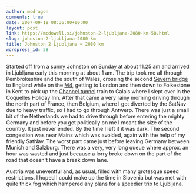 ```yaml
---
author: mcdragon
comments: true
date: 2007-09-18 08:36:00+00:00
layout: post
link: https://mcdowell.si/johnston-2-ljubljana-2080-km-58.html
slug: johnston-2-ljubljana-2080-km
title: Johnston 2 Ljubljana = 2080 km
wordpress_id: 58
---
```


Started off from a sunny Johnston on Sunday at about 11.25 am and arrived in Ljubljana early this morning at about 1 am. The trip took me all through Pembrokeshire and the south of Wales, crossing the second [Severn bridge](https://en.wikipedia.org/wiki/Severn_Bridge) to England while on the [M4](https://en.wikipedia.org/wiki/M4_motorway), getting to London and then down to Folkestone in Kent to pick up the [Channel tunnel](https://en.wikipedia.org/wiki/Channel_Tunnel) train to Calais where I slept over in the Coquelles Holiday Inn. After that came a very rainy morning driving through the north part of France, then Belgium, where I got diverted by the SatNav due to heavy traffic, so I had to go through Antwerp. There was just a small bit of the Netherlands we had to drive through before entering the mighty Germany and before you get politically on me I meant the size of the country. It just never ended. By the time I left it it was dark. The second congestion was near Mainz which was avoided, again with the help of my friendly SatNav. The worst part came just before leaving Germany between Munich and Salzburg. There was a very, very long queue where approx. an hour was wasted and just because a lorry broke down on the part of the road that doesn't have a break down lane.  

Austria was uneventful and, as usual, filled with many grotesque speed restrictions. I hoped I could make up the time in Slovenia but was met with quite thick fog which hampered any plans for a speedier trip to Ljubljana.
